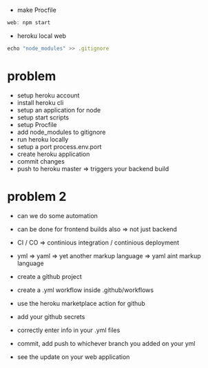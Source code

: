 
 - make Procfile 
 ```js
 web: npm start
 ```

 - heroku local web


```js
echo "node_modules" >> .gitignore
```

# problem
 - setup heroku account
 - install heroku cli
 - setup an application for node
 - setup start scripts
 - setup Procfile
 - add node_modules to gitignore
 - run heroku locally
 - setup a port process.env.port
 - create heroku application
 - commit changes
 - push to heroku master => triggers your backend build

# problem 2

 - can we do some automation
 - can be done for frontend builds also  => not just backend
 - CI / CO => continious integration / continious deployment
 - yml => yaml => yet another markup language => yaml aint markup language

- create a github project
- create a .yml workflow inside .github/workflows
- use the heroku marketplace action for github
- add your github secrets
- correctly enter info in your .yml files
- commit, add push to whichever branch you added on your yml
- see the update on your web application